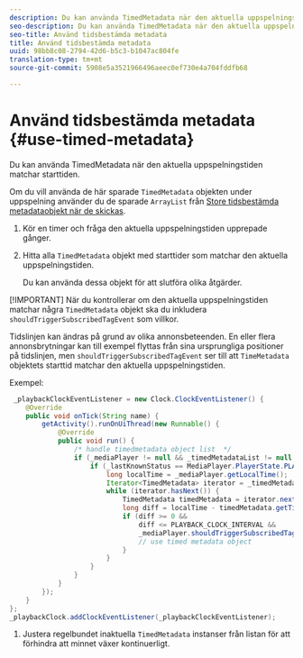 ```yaml
---
description: Du kan använda TimedMetadata när den aktuella uppspelningstiden matchar starttiden.
seo-description: Du kan använda TimedMetadata när den aktuella uppspelningstiden matchar starttiden.
seo-title: Använd tidsbestämda metadata
title: Använd tidsbestämda metadata
uuid: 98bb8c08-2794-42d6-b5c3-b1047ac804fe
translation-type: tm+mt
source-git-commit: 5908e5a3521966496aeec0ef730e4a704fddfb68

---
```



# Använd tidsbestämda metadata {#use-timed-metadata}

Du kan använda TimedMetadata när den aktuella uppspelningstiden matchar starttiden.

Om du vill använda de här sparade `TimedMetadata` objekten under uppspelning använder du de sparade `ArrayList` från [Store tidsbestämda metadataobjekt när de skickas](../../ad-insertion/custom-tags-configure/android-1.4-timed-metadata-store.md).

1. Kör en timer och fråga den aktuella uppspelningstiden upprepade gånger.
1. Hitta alla `TimedMetadata` objekt med starttider som matchar den aktuella uppspelningstiden.

   Du kan använda dessa objekt för att slutföra olika åtgärder.

[!IMPORTANT]
När du kontrollerar om den aktuella uppspelningstiden matchar några `TimedMetadata` objekt ska du inkludera `shouldTriggerSubscribedTagEvent` som villkor.

Tidslinjen kan ändras på grund av olika annonsbeteenden. En eller flera annonsbrytningar kan till exempel flyttas från sina ursprungliga positioner på tidslinjen, men `shouldTriggerSubscribedTagEvent` ser till att `TimeMetadata` objektets starttid matchar den aktuella uppspelningstiden.

Exempel:

```java
 _playbackClockEventListener = new Clock.ClockEventListener() {
    @Override
    public void onTick(String name) {
        getActivity().runOnUiThread(new Runnable() {
            @Override
            public void run() {
                /* handle timedmetadata object list  */ 
                if (_mediaPlayer != null && _timedMetadataList != null && _timedMetadataList.size() > 0) {
                    if (_lastKnownStatus == MediaPlayer.PlayerState.PLAYING) {
                        long localTime = _mediaPlayer.getLocalTime();
                        Iterator<TimedMetadata> iterator = _timedMetadataList.iterator(); 
                        while (iterator.hasNext()) {
                            TimedMetadata timedMetadata = iterator.next();
                            long diff = localTime - timedMetadata.getTime();
                            if (diff >= 0 &&
                                diff <= PLAYBACK_CLOCK_INTERVAL &&
                                _mediaPlayer.shouldTriggerSubscribedTagEvent()) {
                                // use timed metadata object
                            }
                        }
                    }
                }
            }
        });
    }
};
_playbackClock.addClockEventListener(_playbackClockEventListener);
```

1. Justera regelbundet inaktuella `TimedMetadata` instanser från listan för att förhindra att minnet växer kontinuerligt.